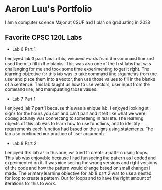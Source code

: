 
# Aaron Luu's Portfolio

I am a computer science Major at CSUF and I plan on graduating in 2028

## Favorite CPSC 120L Labs

* Lab 6 Part 1

I enjoyed lab 6 part 1 as in this, we used words from the command line and used them to fill in the blanks. This was also one of the first labs that was challenging for me and took some time experimenting to get it right. The learning objective for this lab was to take command line arguments from the user and place them into a vector, then use those values to fill in the blanks of a sentence. This lab taught us how to use vectors, user input from the command line, and manipulating those values.

* Lab 7 Part 1

I enjoyed lab 7 part 1 because this was a unique lab. I enjoyed looking at signs for the hours you can and can’t part and it felt like what we were coding actually was connecting to something in real life. The learning objects of this lab was to learn how to use functions, and to identify requirements each function had based on the signs using statements. The lab also continued our practice of user arguments.

* Lab 8 Part 2

I enjoyed this lab as in this one, we tried to create a pattern using loops. This lab was enjoyable because I had fun seeing the pattern as I coded and experimented on it. It was nice seeing the wrong versions and right versions of the code and how the pattern would change based on small changes I made. The primary learning objective for lab 8 part 2 was to use a nested for loop to create a pattern. Our for loops and to have the right amount of iterations for this to work. 